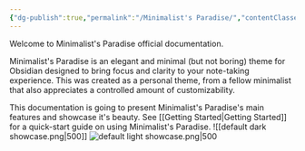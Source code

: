 ```yaml
---
{"dg-publish":true,"permalink":"/Minimalist's Paradise/","contentClasses":"wide","tags":["gardenEntry"]}
---
```


Welcome to Minimalist's Paradise official documentation.

Minimalist's Paradise is an elegant and minimal (but not boring) theme for Obsidian designed to bring focus and clarity to your note-taking experience. This was created as a personal theme, from a fellow minimalist that also appreciates a controlled amount of customizability.

This documentation is going to present Minimalist's Paradise's main features and showcase it's beauty. See [[Getting Started\|Getting Started]] for a quick-start guide on using Minimalist's Paradise.
![[default dark showcase.png\|500]] 
![default light showcase.png|500](/img/user/attachments/default%20light%20showcase.png)